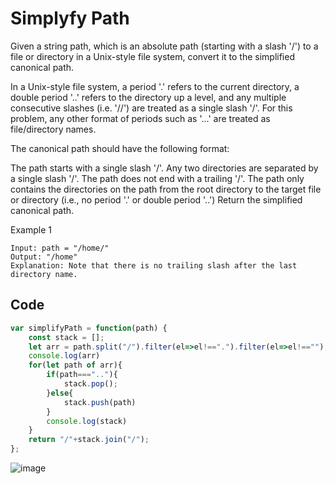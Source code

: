 # Simplyfy Path

Given a string path, which is an absolute path (starting with a slash '/') to a file or directory in a Unix-style file system, convert it to the simplified canonical path.

In a Unix-style file system, a period '.' refers to the current directory, a double period '..' refers to the directory up a level, and any multiple consecutive slashes (i.e. '//') are treated as a single slash '/'. For this problem, any other format of periods such as '...' are treated as file/directory names.

The canonical path should have the following format:

The path starts with a single slash '/'.
Any two directories are separated by a single slash '/'.
The path does not end with a trailing '/'.
The path only contains the directories on the path from the root directory to the target file or directory (i.e., no period '.' or double period '..')
Return the simplified canonical path.

Example 1

```
Input: path = "/home/"
Output: "/home"
Explanation: Note that there is no trailing slash after the last directory name.
```

## Code 
```Javascript
var simplifyPath = function(path) {
    const stack = [];
    let arr = path.split("/").filter(el=>el!==".").filter(el=>el!=="");
    console.log(arr)
    for(let path of arr){
        if(path===".."){
            stack.pop();
        }else{
            stack.push(path)
        }
        console.log(stack)
    }
    return "/"+stack.join("/");
};
```

![image](https://user-images.githubusercontent.com/96117746/224998743-5bff7fb2-f9d3-4ce0-9627-e5e1d9a13692.png)
